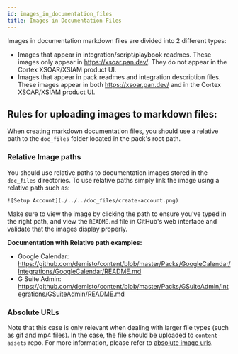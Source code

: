 ```yaml
---
id: images_in_documentation_files
title: Images in Documentation Files
---
```




Images in documentation markdown files are divided into 2 different types:
- Images that appear in integration/script/playbook readmes. These images only appear in https://xsoar.pan.dev/. They do not appear in the Cortex XSOAR/XSIAM product UI.
- Images that appear in pack readmes and integration description files. These images appear in both https://xsoar.pan.dev/ and in the Cortex XSOAR/XSIAM product UI.

## Rules for uploading images to markdown files:

When creating markdown documentation files, you should use a relative path to the `doc_files` folder located in the pack's root path.

### Relative Image paths
You should use relative paths to documentation images stored in the `doc_files` directories. To use relative paths simply link the image using a relative path such as:
```
![Setup Account](./../../doc_files/create-account.png)
```

Make sure to view the image by clicking the path to ensure you've typed in the right path, and view the `README.md` file in GitHub's web interface and validate that the images display properly.

**Documentation with Relative path examples:**
* Google Calendar: https://github.com/demisto/content/blob/master/Packs/GoogleCalendar/Integrations/GoogleCalendar/README.md
* G Suite Admin: https://github.com/demisto/content/blob/master/Packs/GSuiteAdmin/Integrations/GSuiteAdmin/README.md

### Absolute URLs

Note that this case is only relevant when dealing with larger file types (such as gif and mp4 files).
In the case, the file should be uploaded to `content-assets` repo.
For more information, please refer to [absolute image urls](../documentation/readme_file#absolute-image-urls).
